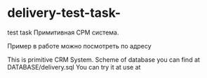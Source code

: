 # delivery-test-task-
test task
Примитивная СРМ система.

Пример в работе можно посмотреть по адресу <a href="#"></a>

This is primitive CRM System.
Scheme of database you can find at DATABASE/delivery.sql
You can try it at use at <a href="#"></a>
